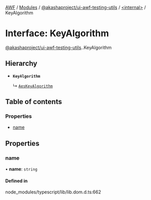 [AWF](../README.md) / [Modules](../modules.md) / [@akashaproject/ui-awf-testing-utils](../modules/akashaproject_ui_awf_testing_utils.md) / [<internal\>](../modules/akashaproject_ui_awf_testing_utils._internal_.md) / KeyAlgorithm

# Interface: KeyAlgorithm

[@akashaproject/ui-awf-testing-utils](../modules/akashaproject_ui_awf_testing_utils.md).[<internal>](../modules/akashaproject_ui_awf_testing_utils._internal_.md).KeyAlgorithm

## Hierarchy

- **`KeyAlgorithm`**

  ↳ [`AesKeyAlgorithm`](akashaproject_ui_awf_testing_utils._internal_.AesKeyAlgorithm.md)

## Table of contents

### Properties

- [name](akashaproject_ui_awf_testing_utils._internal_.KeyAlgorithm.md#name)

## Properties

### name

• **name**: `string`

#### Defined in

node_modules/typescript/lib/lib.dom.d.ts:662
